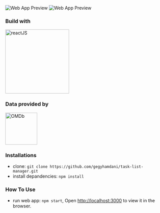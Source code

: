 ![Web App Preview](https://tinyurl.com/y3oegjm6)
![Web App Preview](https://tinyurl.com/yy8pv3pb)

### Build with

<a href="https://reactjs.org/" rel="ReactJS">
  <img src="https://pedrorijo.com/assets/img/react-logo.png" alt="reactJS" width="200"/>
</a>


### Data provided by

<a href="http://www.omdbapi.com/" rel="OMDb">
  <img src="https://www.programmableweb.com/sites/default/files/OMDb.jpg" alt="OMDb" width="100"/>
</a>

### Installations

- clone: `git clone https://github.com/gegyhamdani/task-list-manager.git`
- install depandencies: `npm install`

### How To Use

- run web app: `npm start`, Open [http://localhost:3000](http://localhost:3000) to view it in the browser.
